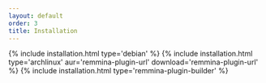```yaml
---
layout: default
order: 3
title: Installation
---
```

{% include installation.html type='debian' %}
{% include installation.html type='archlinux' aur='remmina-plugin-url' download='remmina-plugin-url' %}
{% include installation.html type='remmina-plugin-builder' %}

